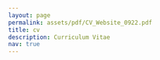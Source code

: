 ```yaml
---
layout: page
permalink: assets/pdf/CV_Website_0922.pdf
title: cv
description: Curriculum Vitae
nav: true
---
```

